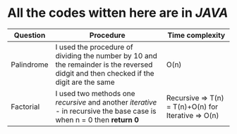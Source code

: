 # All the codes witten here are in **_JAVA_**

| Question | Procedure | Time complexity |
|-----|-----|----|
| Palindrome | I used the procedure of dividing the number by 10 and the remainder is the reversed didgit and then checked if the digit are the same|O(n)
| Factorial | I used two methods one _recursive_ and another _iterative_ - in recursive the base case is when n = 0 then **return 0** | Recursive => T(n) = T(n)+O(n) for Iterative => O(n)